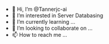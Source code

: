 - 👋 Hi, I’m @Tannerjc-ai
- 👀 I’m interested in Server Databasing
- 🌱 I’m currently learning ...
- 💞️ I’m looking to collaborate on ...
- 📫 How to reach me ...

<!---
Tannerjc-ai/Tannerjc-ai is a ✨ special ✨ repository because its `README.md` (this file) appears on your GitHub profile.
You can click the Preview link to take a look at your changes.
--->
